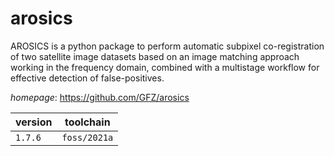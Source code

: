 # arosics

AROSICS is a python package to perform automatic subpixel co-registration of two satellite image datasets based on an image matching approach working in the frequency domain, combined with a multistage workflow for effective detection of false-positives.

*homepage*: <https://github.com/GFZ/arosics>

version | toolchain
--------|----------
``1.7.6`` | ``foss/2021a``
